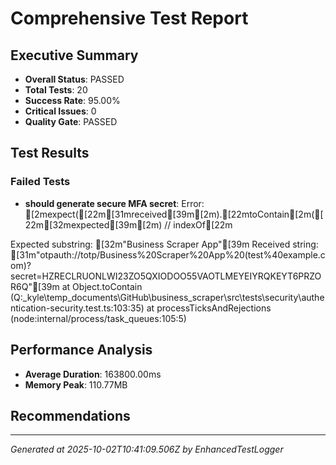 # Comprehensive Test Report

## Executive Summary
- **Overall Status**: PASSED
- **Total Tests**: 20
- **Success Rate**: 95.00%
- **Critical Issues**: 0
- **Quality Gate**: PASSED

## Test Results
### Failed Tests
- **should generate secure MFA secret**: Error: [2mexpect([22m[31mreceived[39m[2m).[22mtoContain[2m([22m[32mexpected[39m[2m) // indexOf[22m

Expected substring: [32m"Business Scraper App"[39m
Received string:    [31m"otpauth://totp/Business%20Scraper%20App%20(test%40example.com)?secret=HZRECLRUONLWI23ZO5QXIODOO55VAOTLMEYEIYRQKEYT6PRZOR6Q"[39m
    at Object.toContain (Q:\_kyle\temp_documents\GitHub\business_scraper\src\tests\security\authentication-security.test.ts:103:35)
    at processTicksAndRejections (node:internal/process/task_queues:105:5)

## Performance Analysis
- **Average Duration**: 163800.00ms
- **Memory Peak**: 110.77MB

## Recommendations


---
*Generated at 2025-10-02T10:41:09.506Z by EnhancedTestLogger*